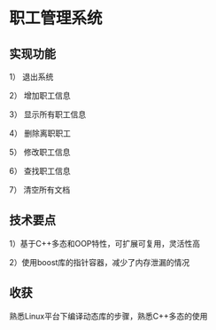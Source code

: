 # 职工管理系统

## 实现功能

1） 退出系统

2） 增加职工信息

3） 显示所有职工信息

4） 删除离职职工

5） 修改职工信息

6） 查找职工信息

7） 清空所有文档

## 技术要点

1）基于C++多态和OOP特性，可扩展可复用，灵活性高

2）使用boost库的指针容器，减少了内存泄漏的情况

## 收获

熟悉Linux平台下编译动态库的步骤，熟悉C++多态的使用
